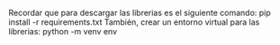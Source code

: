 Recordar que para descargar las librerias es el siguiente comando:
pip install -r requirements.txt
También, crear un entorno virtual para las librerias:
python -m venv env
